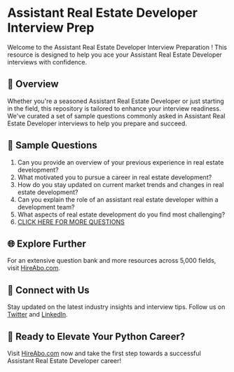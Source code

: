 # Assistant Real Estate Developer Interview Prep

Welcome to the Assistant Real Estate Developer Interview Preparation ! This resource is designed to help you ace your Assistant Real Estate Developer interviews with confidence.

## 🚀 Overview

Whether you're a seasoned Assistant Real Estate Developer or just starting in the field, this repository is tailored to enhance your interview readiness. We've curated a set of sample questions commonly asked in Assistant Real Estate Developer interviews to help you prepare and succeed.

## 📝 Sample Questions

1. Can you provide an overview of your previous experience in real estate development?
2. What motivated you to pursue a career in real estate development?
3. How do you stay updated on current market trends and changes in real estate development?
4. Can you explain the role of an assistant real estate developer within a development team?
5. What aspects of real estate development do you find most challenging?
6. [CLICK HERE FOR MORE QUESTIONS](https://hireabo.com/job/21_3_2/Assistant%20Real%20Estate%20Developer)

## 🌐 Explore Further

For an extensive question bank and more resources across 5,000 fields, visit [HireAbo.com](https://www.hireabo.com).

## 📱 Connect with Us

Stay updated on the latest industry insights and interview tips. Follow us on [Twitter](https://twitter.com/hireabo) and [LinkedIn](https://www.linkedin.com/in/hire-abo-3609972a8/).

## 🚀 Ready to Elevate Your Python Career?

Visit [HireAbo.com](https://www.hireabo.com) now and take the first step towards a successful Assistant Real Estate Developer career!